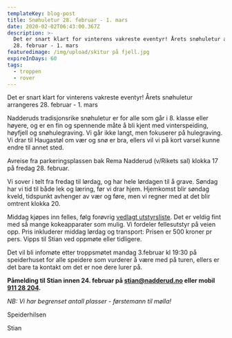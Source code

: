 ```yaml
---
templateKey: blog-post
title: Snøhuletur 28. februar - 1. mars
date: 2020-02-02T06:43:00.367Z
description: >-
  Det er snart klart for vinterens vakreste eventyr! Årets snøhuletur arrangeres
  28. februar - 1. mars
featuredimage: /img/upload/skitur på fjell.jpg
expireInDays: 60
tags:
  - troppen
  - rover
---
```


Det er snart klart for vinterens vakreste eventyr! Årets snøhuletur arrangeres 28. februar - 1. mars

Nadderuds tradisjonsrike snøhuletur er for alle som går i 8. klasse eller høyere, og er en fin og spennende måte å bli kjent med vinterspeiding, høyfjell og snøhulegraving. Vi går ikke langt, men fokuserer på hulegraving. Vi drar til Haugastøl om vær og snø er bra, ellers vil vi på kort varsel kunne endre til annet sted.

Avreise fra parkeringsplassen bak Rema Nadderud (v/Rikets sal) klokka 17 på fredag 28. februar.

Vi sover i telt fra fredag til lørdag, og har hele lørdagen til å grave. Søndag har vi tid til både lek og læring, før vi drar hjem. Hjemkomst blir søndag kveld, tidspunkt avhenger av vær og føre, men vi regner med at det blir omtrent klokka 20.

Middag kjøpes inn felles, følg forøvrig [vedlagt utstyrsliste](/img/upload/utstyrsliste%20vinter.pdf). Det er veldig fint med så mange kokeapparater som mulig. Vi fordeler fellesutstyr på veien opp. Pris inkluderer middag lørdag og transport: Prisen er 500 kroner pr pers. Vipps til Stian ved oppmøte eller tidligere.

Det vil bli infomøte etter troppsmøtet mandag 3.februar kl 19:30 på speiderhuset for alle speidere som vurderer å være med på turen, ellers er det bare ta kontakt om det er noe dere lurer på.

**Påmelding til Stian innen 24. februar på [stian@nadderud.no](mailto:stian@nadderud.no) eller mobil [911 28 204](tel:91128204).**

_NB: Vi har begrenset antall plasser - førstemann til mølla!_

Speiderhilsen

Stian
